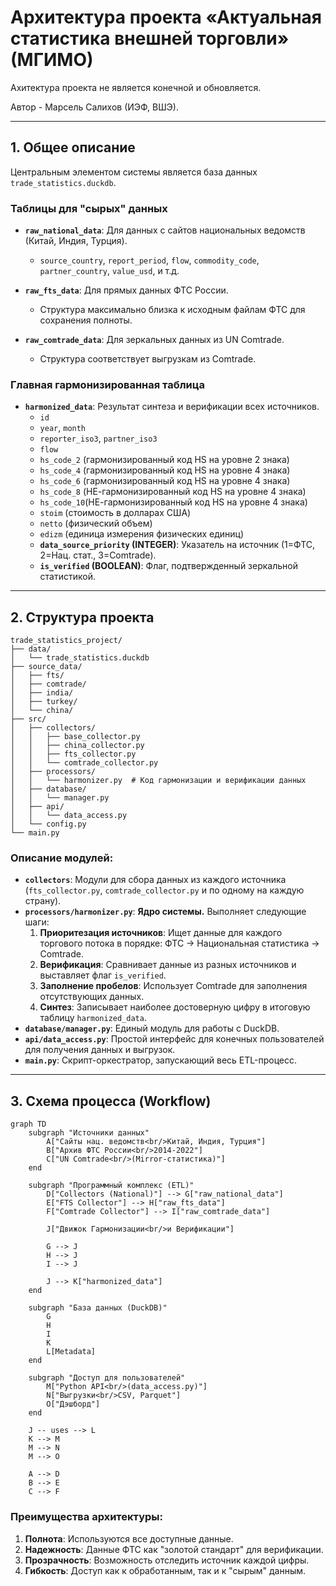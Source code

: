 # Архитектура проекта «Актуальная статистика внешней торговли» (МГИМО)

Ахитектура проекта не является конечной и обновляется.

Автор - Марсель Салихов (ИЭФ, ВШЭ).

---

## 1. Общее описание 

Центральным элементом системы является база данных `trade_statistics.duckdb`.

### Таблицы для "сырых" данных

*   **`raw_national_data`**: Для данных с сайтов национальных ведомств (Китай, Индия, Турция).
    *   `source_country`, `report_period`, `flow`, `commodity_code`, `partner_country`, `value_usd`, и т.д.

*   **`raw_fts_data`**: Для прямых данных ФТС России.
    *   Структура максимально близка к исходным файлам ФТС для сохранения полноты.

*   **`raw_comtrade_data`**: Для зеркальных данных из UN Comtrade.
    *   Структура соответствует выгрузкам из Comtrade.

### Главная гармонизированная таблица

*   **`harmonized_data`**: Результат синтеза и верификации всех источников.
    *   `id`
    *   `year`, `month`
    *   `reporter_iso3`, `partner_iso3`
    *   `flow`
    *   `hs_code_2` (гармонизированный код HS на уровне 2 знака)
    *   `hs_code_4` (гармонизированный код HS на уровне 4 знака)
    *   `hs_code_6` (гармонизированный код HS на уровне 4 знака)
    *   `hs_code_8` (НЕ-гармонизированный код HS на уровне 4 знака)
    *   `hs_code_10`(НЕ-гармонизированный код HS на уровне 4 знака)
    *   `stoim`     (стоимость в долларах США)
    *   `netto`     (физический объем)
    *   `edizm`     (единица измерения физических единиц)
    *   **`data_source_priority` (INTEGER)**: Указатель на источник (1=ФТС, 2=Нац. стат., 3=Comtrade).
    *   **`is_verified` (BOOLEAN)**: Флаг, подтвержденный зеркальной статистикой.

---

## 2. Структура проекта 

```
trade_statistics_project/
├── data/
│   └── trade_statistics.duckdb
├── source_data/
│   ├── fts/
│   ├── comtrade/
│   ├── india/
│   ├── turkey/
│   └── china/
├── src/
│   ├── collectors/
│   │   ├── base_collector.py
│   │   ├── china_collector.py
│   │   ├── fts_collector.py
│   │   └── comtrade_collector.py
│   ├── processors/
│   │   └── harmonizer.py  # Код гармонизации и верификации данных
│   ├── database/
│   │   └── manager.py
│   ├── api/
│   │   └── data_access.py
│   └── config.py
└── main.py
```

### Описание модулей:

*   **`collectors`**: Модули для сбора данных из каждого источника (`fts_collector.py`, `comtrade_collector.py` и по одному на каждую страну).
*   **`processors/harmonizer.py`**: **Ядро системы.** Выполняет следующие шаги:
    1.  **Приоритезация источников**: Ищет данные для каждого торгового потока в порядке: ФТС -> Национальная статистика -> Comtrade.
    2.  **Верификация**: Сравнивает данные из разных источников и выставляет флаг `is_verified`.
    3.  **Заполнение пробелов**: Использует Comtrade для заполнения отсутствующих данных.
    4.  **Синтез**: Записывает наиболее достоверную цифру в итоговую таблицу `harmonized_data`.
*   **`database/manager.py`**: Единый модуль для работы с DuckDB.
*   **`api/data_access.py`**: Простой интерфейс для конечных пользователей для получения данных и выгрузок.
*   **`main.py`**: Скрипт-оркестратор, запускающий весь ETL-процесс.

---

## 3. Схема процесса (Workflow)

```mermaid
graph TD
    subgraph "Источники данных"
        A["Сайты нац. ведомств<br/>Китай, Индия, Турция"]
        B["Архив ФТС России<br/>2014-2022"]
        C["UN Comtrade<br/>(Mirror-статистика)"]
    end

    subgraph "Программный комплекс (ETL)"
        D["Collectors (National)"] --> G["raw_national_data"]
        E["FTS Collector"] --> H["raw_fts_data"]
        F["Comtrade Collector"] --> I["raw_comtrade_data"]
        
        J["Движок Гармонизации<br/>и Верификации"]
        
        G --> J
        H --> J
        I --> J
        
        J --> K["harmonized_data"]
    end
    
    subgraph "База данных (DuckDB)"
        G
        H
        I
        K
        L[Metadata]
    end

    subgraph "Доступ для пользователей"
        M["Python API<br/>(data_access.py)"]
        N["Выгрузки<br/>CSV, Parquet"]
        O["Дэшборд"]
    end
    
    J -- uses --> L
    K --> M
    M --> N
    M --> O
    
    A --> D
    B --> E
    C --> F
```

### Преимущества архитектуры:

1.  **Полнота**: Используются все доступные данные.
2.  **Надежность**: Данные ФТС как "золотой стандарт" для верификации.
3.  **Прозрачность**: Возможность отследить источник каждой цифры.
4.  **Гибкость**: Доступ как к обработанным, так и к "сырым" данным.
